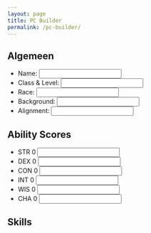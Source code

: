 ```yaml
---
layout: page
title: PC Builder
permalink: /pc-builder/
---
```


<section id="generic-info-container">
    <h2>Algemeen</h2>
    <ul>
        <li><label>Name: <input/></label></li>
        <li><label>Class & Level: <input/></label></li>
        <li><label>Race: <input/></label></li>
        <li><label>Background: <input/></label></li>
        <li><label>Alignment: <input/></label></li>
    </ul>
</section>

<section id="ability-scores-container">
    <h2>Ability Scores</h2>
    <ul class="no-style-list">
        <li>
            <span>STR</span>
            <span>0</span>
            <input/>
        </li>
        <li>
            <span>DEX</span>
            <span>0</span>
            <input/>
        </li>
        <li>
            <span>CON</span>
            <span>0</span>
            <input/>
        </li>
        <li>
            <span>INT</span>
            <span>0</span>
            <input/>
        </li>
        <li>
            <span>WIS</span>
            <span>0</span>
            <input/>
        </li>
        <li>
            <span>CHA</span>
            <span>0</span>
            <input/>
        </li>
    </ul>
</section>

<section id="skills-container">
    <h2>Skills</h2>
    <ul class="no-style-list" id="skills-list"></ul>
    <script type="module">
        import { fillSkillsList } from "{{ '/assets/js/player-character/skills.js' | relative_url }}";
        fillSkillsList({{ site.data.skills | jsonify }});
    </script>
</section>